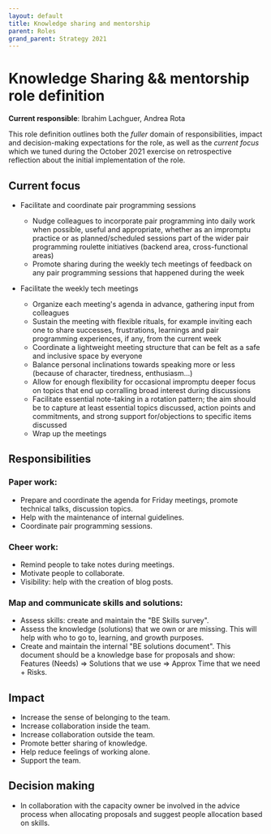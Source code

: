 ```yaml
---
layout: default
title: Knowledge sharing and mentorship
parent: Roles
grand_parent: Strategy 2021
---
```


# Knowledge Sharing && mentorship role definition

**Current responsible**: Ibrahim Lachguer, Andrea Rota

This role definition outlines both the *fuller* domain of responsibilities,
impact and decision-making expectations for the role, as well as the *current
focus* which we tuned during the October 2021 exercise on retrospective
reflection about the initial implementation of the role.

## Current focus

- Facilitate and coordinate pair programming sessions

  - Nudge colleagues to incorporate pair programming into daily work when
    possible, useful and appropriate, whether as an impromptu practice or as
    planned/scheduled sessions part of the wider pair programming roulette
    initiatives (backend area, cross-functional areas)
  - Promote sharing during the weekly tech meetings of feedback on any pair
    programming sessions that happened during the week

- Facilitate the weekly tech meetings

  - Organize each meeting's agenda in advance, gathering input from colleagues
  - Sustain the meeting with flexible rituals, for example inviting each one to
    share successes, frustrations, learnings and pair programming experiences,
    if any, from the current week
  - Coordinate a lightweight meeting structure that can be felt as a safe and
    inclusive space by everyone
  - Balance personal inclinations towards speaking more or less (because of
    character, tiredness, enthusiasm...)
  - Allow for enough flexibility for occasional impromptu deeper focus on topics
    that end up corralling broad interest during discussions
  - Facilitate essential note-taking in a rotation pattern; the aim should be to
    capture at least essential topics discussed, action points and
    commitments, and strong support for/objections to specific items discussed
  - Wrap up the meetings

## Responsibilities

### Paper work:
-  Prepare and coordinate the agenda for Friday meetings, promote technical talks, discussion topics.
-  Help with the maintenance of internal guidelines.
-  Coordinate pair programming sessions.

### Cheer work:
-  Remind people to take notes during meetings.
-  Motivate people to collaborate.
-  Visibility: help with the creation of blog posts.

### Map and communicate skills and solutions: 
-  Assess skills: create and maintain the "BE Skills survey".
-  Assess the knowledge (solutions) that we own or are missing. This will help with who to go to, learning, and growth purposes.
-  Create and maintain the internal "BE solutions document". This document should be a knowledge base for proposals and show: Features (Needs) ⇒ Solutions that we use ⇒ Approx Time that we need + Risks.


## Impact
-  Increase the sense of belonging to the team.
-  Increase collaboration inside the team.
-  Increase collaboration outside the team.
-  Promote better sharing of knowledge.
-  Help reduce feelings of working alone.
-  Support the team.

## Decision making
-  In collaboration with the capacity owner be involved in the advice process when allocating proposals and suggest people allocation based on skills.
